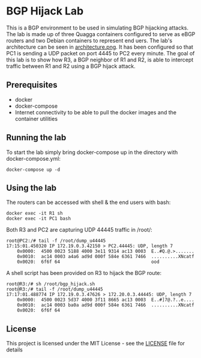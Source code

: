 # BGP Hijack Lab

This is a BGP environment to be used in simulating BGP hijacking attacks. The lab is made up of three Quagga containers configured to serve as eBGP routers and two Debian containers to represent end uers. The lab's architecture can be seen in [architecture.png](architecture.png). It has been configured so that PC1 is sending a UDP packet on port 4445 to PC2 every minute. The goal of this lab is to show how R3, a BGP neighbor of R1 and R2, is able to intercept traffic between R1 and R2 using a BGP hijack attack.

## Prerequisites

* docker
* docker-compose
* Internet connectivity to be able to pull the docker images and the container utilities

## Running the lab

To start the lab simply bring docker-compose up in the directory with docker-compose.yml:

```
docker-compose up -d
```

## Using the lab

The routers can be accessed with shell & the end users with bash:

```
docker exec -it R1 sh
docker exec -it PC1 bash
```

Both R3 and PC2 are capturing UDP 44445 traffic in /root/:

```
root@PC2:/# tail -f /root/dump_u44445
17:15:01.450320 IP 172.19.0.3.42150 > PC2.44445: UDP, length 7
	0x0000:  4500 0023 5188 4000 3e11 9314 ac13 0003  E..#Q.@.>.......
	0x0010:  ac14 0003 a4a6 ad9d 000f 584e 6361 7466  ..........XNcatf
	0x0020:  6f6f 64                                  ood
```

A shell script has been provided on R3 to hijack the BGP route:
```
root@R3:/# sh /root/bgp_hijack.sh
root@R3:/# tail -f /root/dump_u44445 
17:17:01.488774 IP 172.19.0.3.47626 > 172.20.0.3.44445: UDP, length 7
	0x0000:  4500 0023 5d37 4000 3f11 8665 ac13 0003  E..#]7@.?..e....
	0x0010:  ac14 0003 ba0a ad9d 000f 584e 6361 7466  ..........XNcatf
	0x0020:  6f6f 64  
```

## License

This project is licensed under the MIT License - see the [LICENSE](LICENSE) file for details